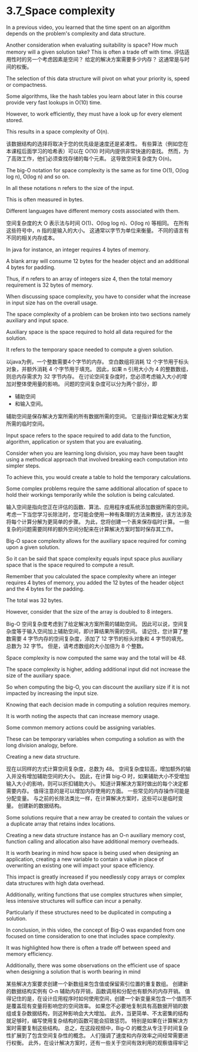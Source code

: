 # 3.7_Space complexity

In a previous video, you learned that the time spent on an algorithm depends on the problem's complexity and data structure.

Another consideration when evaluating suitability is space? How much memory will a given solution take? This is often a trade off with time.
评估适用性时的另一个考虑因素是空间？ 给定的解决方案需要多少内存？ 这通常是与时间的权衡。

The selection of this data structure will pivot on what your priority is, speed or compactness.

Some algorithms, like the hash tables you learn about later in this course provide very fast lookups in O(10) time.

However, to work efficiently, they must have a look up for every element stored.

This results in a space complexity of O(n).

该数据结构的选择将取决于您的优先级是速度还是紧凑性。
有些算法（例如您在本课程后面学习的哈希表）可以在 O(10) 时间内提供非常快速的查找。
然而，为了高效工作，他们必须查找存储的每个元素。
这导致空间复杂度为 O(n)。

The big-O notation for space complexity is the same as for time O(1), O(log log n), O(log n) and so on.

In all these notations n refers to the size of the input.

This is often measured in bytes.

Different languages have different memory costs associated with them.

空间复杂度的大 O 表示法与时间 O(1)、O(log log n)、O(log n) 等相同。
在所有这些符号中，n 指的是输入的大小。
这通常以字节为单位来衡量。
不同的语言有不同的相关内存成本。

In java for instance, an integer requires 4 bytes of memory.

A blank array will consume 12 bytes for the header object and an additional 4 bytes for padding.

Thus, if n refers to an array of integers size 4, then the total memory requirement is 32 bytes of memory.

When discussing space complexity, you have to consider what the increase in input size has on the overall usage.

The space complexity of a problem can be broken into two sections namely auxiliary and input space.

Auxiliary space is the space required to hold all data required for the solution.

It refers to the temporary space needed to compute a given solution.

以java为例，一个整数需要4个字节的内存。
空白数组将消耗 12 个字节用于标头对象，并额外消耗 4 个字节用于填充。
因此，如果 n 引用大小为 4 的整数数组，则总内存需求为 32 字节内存。
在讨论空间复杂度时，您必须考虑输入大小的增加对整体使用量的影响。
问题的空间复杂度可以分为两个部分，即
- 辅助空间
- 和输入空间。

辅助空间是保存解决方案所需的所有数据所需的空间。
它是指计算给定解决方案所需的临时空间。

Input space refers to the space required to add data to the function, algorithm, application or system that you are evaluating.

Consider when you are learning long division, you may have been taught using a methodical approach that involved breaking each computation into simpler steps.

To achieve this, you would create a table to hold the temporary calculations.

Some complex problems require the same additional allocation of space to hold their workings temporarily while the solution is being calculated.

输入空间是指向您正在评估的函数、算法、应用程序或系统添加数据所需的空间。
考虑一下当您学习长除法时，您可能会使用一种有条理的方法来教授，该方法涉及将每个计算分解为更简单的步骤。
为此，您将创建一个表来保存临时计算。
一些复杂的问题需要同样的额外空间分配来在计算解决方案时暂时保存其工作。

Big-O space complexity allows for the auxiliary space required for coming upon a given solution.

So it can be said that space complexity equals input space plus auxiliary space that is the space required to compute a result.

Remember that you calculated the space complexity where an integer requires 4 bytes of memory, you added the 12 bytes of the header object and the 4 bytes for the padding.

The total was 32 bytes.

However, consider that the size of the array is doubled to 8 integers.

Big-O 空间复杂度考虑到了给定解决方案所需的辅助空间。
因此可以说，空间复杂度等于输入空间加上辅助空间，即计算结果所需的空间。
请记住，您计算了整数需要 4 字节内存的空间复杂度，添加了 12 字节的标头对象和 4 字节的填充。
总数为 32 字节。
但是，请考虑数组的大小加倍为 8 个整数。

Space complexity is now computed the same way and the total will be 48.

The space complexity is higher, adding additional input did not increase the size of the auxiliary space.

So when computing the big-O, you can discount the auxiliary size if it is not impacted by increasing the input size.

Knowing that each decision made in computing a solution requires memory.

It is worth noting the aspects that can increase memory usage.

Some common memory actions could be assigning variables.

These can be temporary variables when computing a solution as with the long division analogy, before.

Creating a new data structure.

现在以同样的方式计算空间复杂度，总数为 48。
空间复杂度较高，增加额外的输入并没有增加辅助空间的大小。
因此，在计算 big-O 时，如果辅助大小不受增加输入大小的影响，则可以折扣辅助大小。
知道计算解决方案时做出的每个决定都需要内存。
值得注意的是可以增加内存使用的方面。
一些常见的内存操作可能是分配变量。
与之前的长除法类比一样，在计算解决方案时，这些可以是临时变量。
创建新的数据结构。

Some solutions require that a new array be created to contain the values or a duplicate array that retains index locations.

Creating a new data structure instance has an O-n auxiliary memory cost, function calling and allocation also have additional memory overheads.

It is worth bearing in mind how space is being used when designing an application, creating a new variable to contain a value in place of overwriting an existing one will impact your space efficiency.

This impact is greatly increased if you needlessly copy arrays or complex data structures with high data overhead.

Additionally, writing functions that use complex structures when simpler, less intensive structures will suffice can incur a penalty.

Particularly if these structures need to be duplicated in computing a solution.

In conclusion, in this video, the concept of Big-O was expanded from one focused on time consideration to one that includes space complexity.

It was highlighted how there is often a trade off between speed and memory efficiency.

Additionally, there was some observations on the efficient use of space when designing a solution that is worth bearing in mind

某些解决方案要求创建一个新数组来包含值或保留索引位置的重复数组。
创建新的数据结构实例有 O-n 辅助内存开销，函数调用和分配也有额外的内存开销。
值得记住的是，在设计应用程序时如何使用空间，创建一个新变量来包含一个值而不是覆盖现有变量将影响您的空间效率。
如果您不必要地复制具有高数据开销的数组或复杂数据结构，则这种影响会大大增加。
此外，当更简单、不太密集的结构就足够时，编写使用复杂结构的函数可能会招致惩罚。
特别是如果在计算解决方案时需要复制这些结构。
总之，在这段视频中，Big-O 的概念从专注于时间复杂性扩展到了包含空间复杂性的概念。
人们强调了速度和内存效率之间经常需要进行权衡。
此外，在设计解决方案时，还有一些关于空间有效利用的观察值得牢记